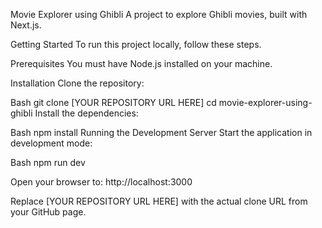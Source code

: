 Movie Explorer using Ghibli
A project to explore Ghibli movies, built with Next.js.

Getting Started
To run this project locally, follow these steps.

Prerequisites
You must have Node.js installed on your machine.

Installation
Clone the repository:

Bash
git clone [YOUR REPOSITORY URL HERE]
cd movie-explorer-using-ghibli
Install the dependencies:

Bash
npm install
Running the Development Server
Start the application in development mode:

Bash
npm run dev

Open your browser to: http://localhost:3000

Replace [YOUR REPOSITORY URL HERE] with the actual clone URL from your GitHub page.
